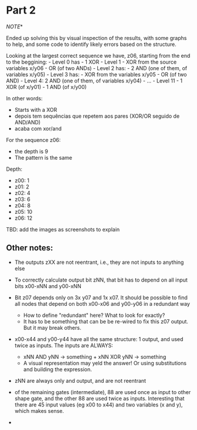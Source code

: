 # Part 2

*NOTE** 

Ended up solving this by visual inspection of the results, with some graphs to help, and some code to identify likely errors based on the structure.

 Looking at the largest correct sequence we have, z06, starting from the end to the beggining:
    - Level 0 has
        - 1 XOR
    - Level 1
        - XOR from the source variables x/y06
        - OR (of two ANDs)
    - Level 2 has:
        - 2 AND (one of them, of variables x/y05)
    - Level 3 has:
        - XOR from the variables x/y05
        - OR (of two AND)
    - Level 4:
        2 AND (one of them, of variables x/y04)
    - ...
    - Level 11
        - 1 XOR (of x/y01)
        - 1 AND (of x/y00)

In other words:
- Starts with a XOR 
- depois tem sequências que repetem aos pares (XOR/OR seguido de AND/AND)
- acaba com xor/and


For the sequence z06:
- the depth is 9
- The pattern is the same


Depth:
- z00: 1
- z01: 2
- z02: 4
- z03: 6
- z04: 8
- z05: 10
- z06: 12 

TBD: add the images as screenshots to explain

## Other notes:

- The outputs zXX are not reentrant, i.e., they are not inputs to anything else
- To correctly calculate output bit zNN, that bit has to depend on all input bits x00-xNN and y00-xNN
- Bit z07 depends only on 3x y07 and 1x x07. It should be possible to find all nodes that depend on both x00-x06 and y00-y06 in a redundant way
    - How to define "redundant" here? What to look for exactly?
    - It has to be something that can be be re-wired to fix this z07 output. But it may break others.

- x00-x44 and y00-y44 have all the same structure: 1 output, and used twice as inputs. The inputs are ALWAYS:
    - xNN AND yNN -> something + xNN XOR yNN -> something
    - A visual representation may yeld the answer! Or using substitutions and building the expression.
- zNN are always only and output, and are not reentrant
- of the remaining gates (intermediate), 88 are used once as input to other shape gate, and the other 88 are used twice as inputs. Interesting that there are 45 input values (eg x00 to x44) and two variables (x and y), which makes sense.

-